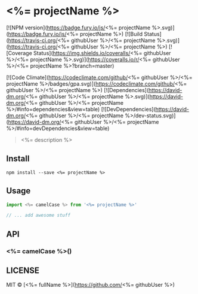 # <%= projectName %>
[![NPM version](https://badge.fury.io/js/<%= projectName %>.svg)](https://badge.fury.io/js/<%= projectName %>) [![Build Status](https://travis-ci.org/<%= githubUser %>/<%= projectName %>.svg)](https://travis-ci.org/<%= githubUser %>/<%= projectName %>) [![Coverage Status](https://img.shields.io/coveralls/<%= githubUser %>/<%= projectName %>.svg)](https://coveralls.io/r/<%= githubUser %>/<%= projectName %>?branch=master)

[![Code Climate](https://codeclimate.com/github/<%= githubUser %>/<%= projectName %>/badges/gpa.svg)](https://codeclimate.com/github/<%= githubUser %>/<%= projectName %>) [![Dependencies](https://david-dm.org/<%= githubUser %>/<%= projectName %>.svg)](https://david-dm.org/<%= githubUser %>/<%= projectName %>/#info=dependencies&view=table) [![DevDependencies](https://david-dm.org/<%= githubUser %>/<%= projectName %>/dev-status.svg)](https://david-dm.org/<%= githubUser %>/<%= projectName %>/#info=devDependencies&view=table)

> <%= description %>

## Install
```
npm install --save <%= projectName %>
```

## Usage
```javascript
import <%= camelCase %> from '<%= projectName %>'

// ... add awesome stuff
```

## API
### <%= camelCase %>()

## LICENSE
MIT © [<%= fullName %>](https://github.com/<%= githubUser %>)